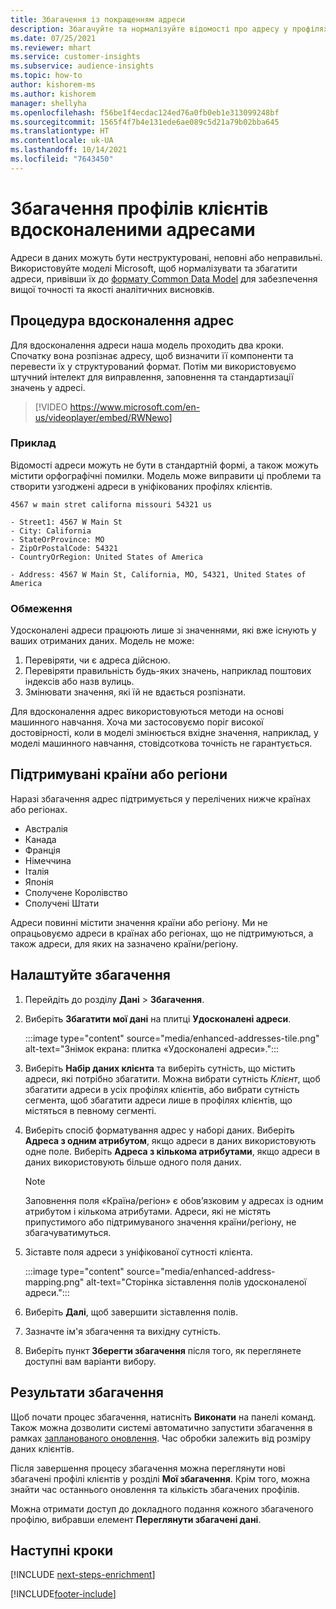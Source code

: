 ```yaml
---
title: Збагачення із покращенням адреси
description: Збагачуйте та нормалізуйте відомості про адресу у профілях клієнтів, використовуючи моделі Microsoft.
ms.date: 07/25/2021
ms.reviewer: mhart
ms.service: customer-insights
ms.subservice: audience-insights
ms.topic: how-to
author: kishorem-ms
ms.author: kishorem
manager: shellyha
ms.openlocfilehash: f56be1f4ecdac124ed76a0fb0eb1e313099248bf
ms.sourcegitcommit: 1565f4f7b4e131ede6ae089c5d21a79b02bba645
ms.translationtype: HT
ms.contentlocale: uk-UA
ms.lasthandoff: 10/14/2021
ms.locfileid: "7643450"
---
```

# <a name="enrichment-of-customer-profiles-with-enhanced-addresses"></a>Збагачення профілів клієнтів вдосконаленими адресами

Адреси в даних можуть бути неструктуровані, неповні або неправильні. Використовуйте моделі Microsoft, щоб нормалізувати та збагатити адреси, привівши їх до [формату Common Data Model](/common-data-model/schema/core/applicationcommon/address) для забезпечення вищої точності та якості аналітичних висновків.

## <a name="how-we-enhance-addresses"></a>Процедура вдосконалення адрес

Для вдосконалення адреси наша модель проходить два кроки. Спочатку вона розпізнає адресу, щоб визначити її компоненти та перевести їх у структурований формат. Потім ми використовуємо штучний інтелект для виправлення, заповнення та стандартизації значень у адресі.

> [!VIDEO https://www.microsoft.com/en-us/videoplayer/embed/RWNewo]

### <a name="example"></a>Приклад

Відомості адреси можуть не бути в стандартній формі, а також можуть містити орфографічні помилки. Модель може виправити ці проблеми та створити узгоджені адреси в уніфікованих профілях клієнтів.

```Input
4567 w main stret californa missouri 54321 us
```

```Output
- Street1: 4567 W Main St
- City: California
- StateOrProvince: MO
- ZipOrPostalCode: 54321
- CountryOrRegion: United States of America

- Address: 4567 W Main St, California, MO, 54321, United States of America
```

### <a name="limitations"></a>Обмеження

Удосконалені адреси працюють лише зі значеннями, які вже існують у ваших отриманих даних. Модель не може: 

1. Перевіряти, чи є адреса дійсною.
2. Перевіряти правильність будь-яких значень, наприклад поштових індексів або назв вулиць.
3. Змінювати значення, які їй не вдається розпізнати.

Для вдосконалення адрес використовуються методи на основі машинного навчання. Хоча ми застосовуємо поріг високої достовірності, коли в моделі змінюється вхідне значення, наприклад, у моделі машинного навчання, стовідсоткова точність не гарантується.

## <a name="supported-countries-or-regions"></a>Підтримувані країни або регіони

Наразі збагачення адрес підтримується у перелічених нижче країнах або регіонах. 

- Австралія
- Канада
- Франція
- Німеччина
- Італія
- Японія
- Сполучене Королівство
- Сполучені Штати

Адреси повинні містити значення країни або регіону. Ми не опрацьовуємо адреси в країнах або регіонах, що не підтримуються, а також адреси, для яких на зазначено країни/регіону.

## <a name="configure-the-enrichment"></a>Налаштуйте збагачення

1. Перейдіть до розділу **Дані** > **Збагачення**.

1. Виберіть **Збагатити мої дані** на плитці **Удосконалені адреси**.

   :::image type="content" source="media/enhanced-addresses-tile.png" alt-text="Знімок екрана: плитка «Удосконалені адреси».":::

1. Виберіть **Набір даних клієнта** та виберіть сутність, що містить адреси, які потрібно збагатити. Можна вибрати сутність *Клієнт*, щоб збагатити адреси в усіх профілях клієнтів, або вибрати сутність сегмента, щоб збагатити адреси лише в профілях клієнтів, що містяться в певному сегменті.

1. Виберіть спосіб форматування адрес у наборі даних. Виберіть **Адреса з одним атрибутом**, якщо адреси в даних використовують одне поле. Виберіть **Адреса з кількома атрибутами**, якщо адреси в даних використовують більше одного поля даних.

   > [!NOTE]
   > Заповнення поля «Країна/регіон» є обов’язковим у адресах із одним атрибутом і кількома атрибутами. Адреси, які не містять припустимого або підтримуваного значення країни/регіону, не збагачуватимуться.

1.  Зіставте поля адреси з уніфікованої сутності клієнта.

    :::image type="content" source="media/enhanced-address-mapping.png" alt-text="Сторінка зіставлення полів удосконаленої адреси.":::

1. Виберіть **Далі**, щоб завершити зіставлення полів.

1. Зазначте ім'я збагачення та вихідну сутність.

1. Виберіть пункт **Зберегти збагачення** після того, як переглянете доступні вам варіанти вибору.

## <a name="enrichment-results"></a>Результати збагачення

Щоб почати процес збагачення, натисніть **Виконати** на панелі команд. Також можна дозволити системі автоматично запустити збагачення в рамках [запланованого оновлення](system.md#schedule-tab). Час обробки залежить від розміру даних клієнтів.

Після завершення процесу збагачення можна переглянути нові збагачені профілі клієнтів у розділі **Мої збагачення**. Крім того, можна знайти час останнього оновлення та кількість збагачених профілів.

Можна отримати доступ до докладного подання кожного збагаченого профілю, вибравши елемент **Переглянути збагачені дані**.

## <a name="next-steps"></a>Наступні кроки

[!INCLUDE [next-steps-enrichment](../includes/next-steps-enrichment.md)]

[!INCLUDE[footer-include](../includes/footer-banner.md)]
